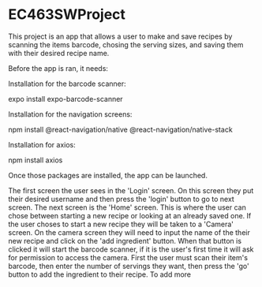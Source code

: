 # EC463SWProject

This project is an app that allows a user to make and save recipes by scanning the items barcode, chosing the serving sizes, and saving them with their desired recipe name. 


Before the app is ran, it needs:


Installation for the barcode scanner:

expo install expo-barcode-scanner 

Installation for the navigation screens:

npm install @react-navigation/native @react-navigation/native-stack 

Installation for axios:

npm install axios

Once those packages are installed, the app can be launched. 

The first screen the user sees in the 'Login' screen. On this screen they put their desired username and then press the 'login' button to go to next screen. The next screen is the 'Home' screen. This is where the user can chose between starting a new recipe or looking at an already saved one. If the user choses to start a new recipe they will be taken to a 'Camera' screen. On the camera screen they will need to input the name of the their new recipe and click on the 'add ingredient' button. When that button is clicked it will start the barcode scanner, if it is the user's first time it will ask for permission to access the camera. First the user must scan their item's barcode, then enter the number of servings they want, then press the 'go' button to add the ingredient to their recipe. To add more 
